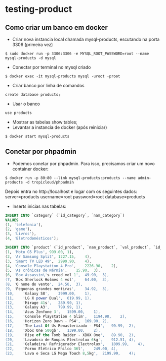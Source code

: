 # testing-product

## Como criar um banco em docker
- Criar nova instancia local chamada mysql-products, escutando na porta 3306 (primeira vez)
```
$ sudo docker run -p 3306:3306 -e MYSQL_ROOT_PASSWORD=root --name mysql-products -d mysql
```
- Conectar por terminal no mysql criado
```
$ docker exec -it mysql-products mysql -uroot -proot
```
- Criar banco por linha de comandos
```
create database products;
```
- Usar o banco
```
use products
```
- Mostrar as tabelas
show tables;
- Levantar a instancia de docker (após reiniciar)
```
$ docker start mysql-products
```

## Conetar por phpadmin
- Podemos conetar por phpadmin. Para isso, precisamos criar um novo container docker:
```
$ docker run -p 80:80 --link mysql-products:products --name admin-products -d tropicloud/phpadmin
```
Depois entra no http://localhost e logar com os seguintes dados:
server=products
username=root
password=root
database=products

- Inserts inicias nas tabelas:
```sql
INSERT INTO `category` (`id_category`, `nam_category`) 
VALUES
(1,	'telefonia'),
(2,	'game'),
(3,	'Livros'),
(4,	'Eletrodomésticos');

INSERT INTO `product` (`id_product`, `nam_product`, `val_product`, `id_category`) VALUES
(1,	'Moto G5 Plus',	999.00,	1),
(2,	'Ar Samsung Split',	1227.15,	4),
(3,	'Smart TV LED 49',	2999.90,	4),
(4,	'Console Playstation 4 Pro',	2226.90,	2),
(5,	'As crônicas de Nárnia',	15.90,	3),
(6,	'Box Assassin\'s creed vol 1',	49.90,	3),
(7,	'Box Sherlock Holmes 4 vol',	64.00,	3),
(8,	'O nome do vento',	24.50,	3),
(9,	'Pequenas grandes mentiras',	34.92,	3),
(10,	'Galaxy S8',	3999.00,	1),
(11,	'LG X power Dual',	619.99,	1),
(12,	'Mirage 41s',	289.90,	1),
(13,	'Galaxy A3',	799.99,	1),
(14,	'Asus Zenfone 3',	1599.00,	1),
(15,	'Console Playstation 4 Slim',	1194.90,	2),
(16,	'Horizon Zero Dawn - PS4',	169.90,	2),
(17,	'The Last Of Us Remasterizado - PS4',	99.99,	2),
(18,	'Xbox One 500gb',	1399.00,	2),
(19,	'Rise of the Tomb Raider - XBOX One',	89.90,	2),
(20,	'Lavadora de Roupas Electrolux 6kg',	912.51,	4),
(21,	'Geladeira/ Refrigerador Electrolux',	1899.99,	4),
(22,	'Forno Elétrico Philco 36l',	249.00,	4),
(23,	'Lava e Seca LG Mega Touch 8,5kg',	2199.99,	4);
```
